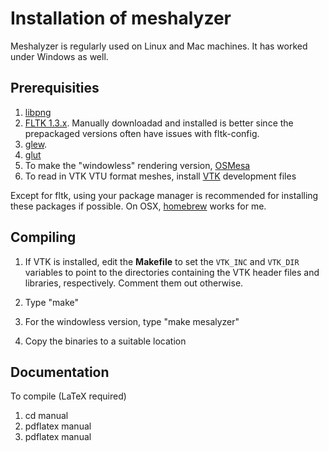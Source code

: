 # Installation of meshalyzer #

Meshalyzer is regularly used on Linux and Mac machines. It has worked under Windows as well.

## Prerequisities ##

1. [libpng](http://libpng.org)
2. [FLTK 1.3.x](http://www.fltk.org/). Manually downloadad and installed is better since the prepackaged versions often have issues with fltk-config.
3. [glew](http://glew.sourceforge.net). 
2. [glut](https://www.opengl.org/resources/libraries/glut/)
3. To make the "windowless" rendering version, [OSMesa](https://www.mesa3d.org/osmesa.html)
4. To read in VTK VTU format meshes, install [VTK](https://www.vtk.org/) development files

Except for fltk, using your package manager is recommended for installing these packages if possible. On OSX, [homebrew](https://brew.sh/) works for me.

## Compiling ##

1. If VTK is installed, edit the **Makefile** to set the `VTK_INC` and `VTK_DIR` variables to point to the directories containing the VTK header files and libraries, respectively. Comment them out otherwise.

1. Type "make"

2. For the windowless version, type "make mesalyzer"

3. Copy the binaries to a suitable location

## Documentation ##

To compile (LaTeX required)

1. cd manual
2. pdflatex manual
3. pdflatex manual
